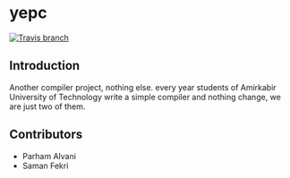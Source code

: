 # yepc
[![Travis branch](https://img.shields.io/travis/1995parham/yepc/master.svg?style=flat-square)](https://travis-ci.org/1995parham/yepc)

## Introduction
Another compiler project, nothing else. every year students of
Amirkabir University of Technology write a simple compiler and
nothing change, we are just two of them.

## Contributors
- Parham Alvani
- Saman Fekri
